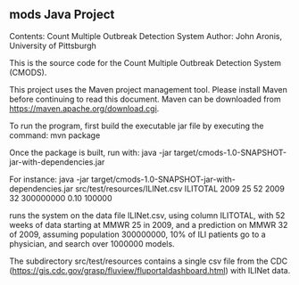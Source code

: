 ## mods Java Project
Contents: Count Multiple Outbreak Detection System
Author:   John Aronis, University of Pittsburgh

This is the source code for the Count Multiple Outbreak Detection System (CMODS).

This project uses the Maven project management tool.  Please install Maven
before continuing to read this document.  Maven can be downloaded from
https://maven.apache.org/download.cgi.

To run the program, first build the executable jar file by executing the command:
    mvn package

Once the package is built, run with:
    java -jar target/cmods-1.0-SNAPSHOT-jar-with-dependencies.jar <file> <column> <startYear> <startWeek> 
<numberOfWeeks> <predictionYear> <predictionWeek> <population> <theta> <models>

For instance:
    java -jar target/cmods-1.0-SNAPSHOT-jar-with-dependencies.jar src/test/resources/ILINet.csv ILITOTAL 2009 25 52 2009 32 300000000 0.10 100000

runs the system on the data file ILINet.csv, using column ILITOTAL,
with 52 weeks of data starting at MMWR 25 in 2009, and a prediction on
MMWR 32 of 2009, assuming population 300000000, 10% of ILI patients go
to a physician, and search over 1000000 models.

The subdirectory src/test/resources contains a single csv file from the CDC
(https://gis.cdc.gov/grasp/fluview/fluportaldashboard.html) with
ILINet data.
